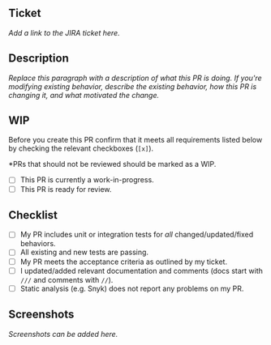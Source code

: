 ## Ticket

*Add a link to the JIRA ticket here.*

## Description

*Replace this paragraph with a description of what this PR is doing. If you're modifying existing behavior, describe the existing behavior, how this PR is changing it, and what motivated the change.*

## WIP

Before you create this PR confirm that it meets all requirements listed below by checking the relevant checkboxes (`[x]`).

*PRs that should not be reviewed should be marked as a WIP.

- [ ] This PR is currently a work-in-progress.
- [ ] This PR is ready for review.

## Checklist

- [ ] My PR includes unit or integration tests for *all* changed/updated/fixed behaviors.
- [ ] All existing and new tests are passing.
- [ ] My PR meets the acceptance criteria as outlined by my ticket.
- [ ] I updated/added relevant documentation and comments (docs start with `///` and comments with `//`).
- [ ] Static analysis (e.g. Snyk) does not report any problems on my PR.

## Screenshots

*Screenshots can be added here.*
